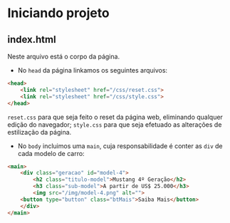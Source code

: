 # Iniciando projeto 

## index.html
Neste arquivo está o corpo da página.

- No `head` da página linkamos os seguintes arquivos:
~~~html
<head>
    <link rel="stylesheet" href="/css/reset.css">
    <link rel="stylesheet" href="/css/style.css">
</head>
~~~

`reset.css` para que seja feito o reset da página web, eliminando qualquer edição do navegador;
`style.css` para que seja efetuado as alterações de estilização da página.

- No `body` incluimos uma `main`, cuja responsabilidade é conter as `div` de cada modelo de carro:

~~~html
<main>
    <div class="geracao" id="model-4">
        <h2 class="titulo-model">Mustang 4º Geração</h2>
        <h3 class="sub-model">A partir de US$ 25.000</h3>
        <img src="/img/model-4.png" alt="">
    <button type="button" class="btMais">Saiba Mais</button>
    </div>
</main>
~~~